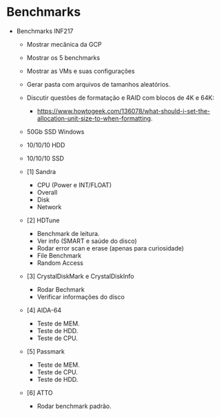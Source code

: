 # Benchmarks

- Benchmarks INF217

	- Mostrar mecânica da GCP
	- Mostrar os 5 benchmarks
	- Mostrar as VMs e suas configurações
	- Gerar pasta com arquivos de tamanhos aleatórios.
	
	- Discutir questões de formatação e RAID com blocos de 4K e 64K:
		- https://www.howtogeek.com/136078/what-should-i-set-the-allocation-unit-size-to-when-formatting.
		
	- 50Gb SSD Windows
	- 10/10/10 HDD
	- 10/10/10 SSD
  
	- [1] Sandra
	
		- CPU (Power e INT/FLOAT)
		- Overall
		- Disk
		- Network
	
	- [2] HDTune
	
		- Benchmark de leitura.
		- Ver info (SMART e saúde do disco)
		- Rodar error scan e erase (apenas para curiosidade)
		- File Benchmark
		- Random Access
		
	- [3] CrystalDiskMark e CrystalDiskInfo
	
		- Rodar Bechmark
		- Verificar informações do disco
		
	- [4] AIDA-64
	
		- Teste de MEM.
		- Teste de HDD.
		- Teste de CPU. 
		
	- [5] Passmark
	
		- Teste de MEM.
		- Teste de CPU.
		- Teste de HDD.
	
	- [6] ATTO
		
		- Rodar benchmark padrão.
